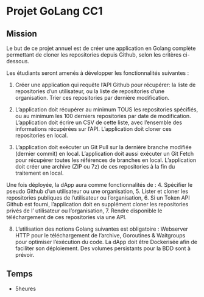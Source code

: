 # Projet GoLang CC1

## Mission 

Le but de ce projet annuel est de créer une application en Golang complète permettant de cloner les repositories depuis Github, selon les critères ci-dessous.

Les étudiants seront amenés à développer les fonctionnalités suivantes : 
1. Créer une application qui requête l’API Github pour récupérer:
la liste de repositories d’un utilisateur, ou la liste de repositories d’une organisation.
Trier ces repositories par dernière modification.

2. L’application doit récupérer au minimum TOUS les repositories spécifiés, ou au minimum les 100 derniers repositories par date de modification.
L’application doit écrire un CSV de cette liste, avec l’ensemble des informations récupérées sur l’API. L’application doit cloner ces repositories en local.

3. L’application doit exécuter un Git Pull sur la dernière branche modifiée (dernier commit) en local. L’application doit aussi exécuter un Git Fetch pour récupérer toutes les références de branches en local. L’application doit créer une archive (ZIP ou 7z) de ces repositories à la fin du traitement en local.

Une fois déployée, la dApp aura comme fonctionnalités de :
4. Spécifier le pseudo Github d’un utilisateur ou une organisation,
5. Lister et cloner les repositories publiques de l’utilisateur ou l’organisation,
6. Si un Token API Github est fourni, l’application doit en supplément cloner les repositories privés de l’ utilisateur ou l’organisation,
7. Rendre disponible le téléchargement de ces repositories via une API.

8. L’utilisation des notions Golang suivantes est obligatoire : Webserver HTTP pour le téléchargement de l’archive, Goroutines & Waitgroups pour optimiser l’exécution du code.
La dApp doit être Dockerisée afin de faciliter son déploiement. Des volumes persistants pour la BDD sont à prévoir.

## Temps
- 5heures

